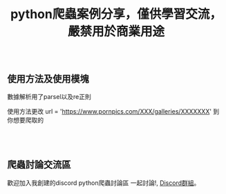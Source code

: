 # <p align="center">python爬蟲案例分享，僅供學習交流，嚴禁用於商業用途</p>
<br />

## 使用方法及使用模塊

數據解析用了parsel以及re正則

使用方法更改
url = 'https://www.pornpics.com/XXX/galleries/XXXXXXX'
到你想要爬取的

<br />

<br />

## 爬蟲討論交流區

歡迎加入我創建的discord python爬蟲討論區 一起討論!, [Discord群組](https://discord.gg/RdbzfQK5j7)。


<br />


